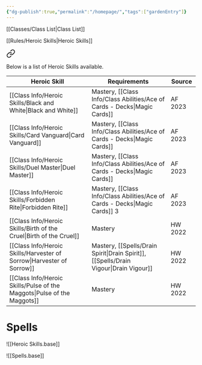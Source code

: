 ```yaml
---
{"dg-publish":true,"permalink":"/homepage/","tags":["gardenEntry"]}
---
```



[[Classes/Class List\|Class List]]

[[Rules/Heroic Skills\|Heroic Skills]]


<div class="transclusion internal-embed is-loaded"><a class="markdown-embed-link" href="/rules/heroic-skills/" aria-label="Open link"><svg xmlns="http://www.w3.org/2000/svg" width="24" height="24" viewBox="0 0 24 24" fill="none" stroke="currentColor" stroke-width="2" stroke-linecap="round" stroke-linejoin="round" class="svg-icon lucide-link"><path d="M10 13a5 5 0 0 0 7.54.54l3-3a5 5 0 0 0-7.07-7.07l-1.72 1.71"></path><path d="M14 11a5 5 0 0 0-7.54-.54l-3 3a5 5 0 0 0 7.07 7.07l1.71-1.71"></path></svg></a><div class="markdown-embed">




Below is a list of Heroic Skills available.

| Heroic Skill             | Requirements                                     | Source  |
| ------------------------ | ------------------------------------------------ | ------- |
| [[Class Info/Heroic Skills/Black and White\|Black and White]]      | Mastery, [[Class Info/Class Abilities/Ace of Cards - Decks\|Magic Cards]]   | AF 2023 |
| [[Class Info/Heroic Skills/Card Vanguard\|Card Vanguard]]        | Mastery, [[Class Info/Class Abilities/Ace of Cards - Decks\|Magic Cards]]   | AF 2023 |
| [[Class Info/Heroic Skills/Duel Master\|Duel Master]]          | Mastery, [[Class Info/Class Abilities/Ace of Cards - Decks\|Magic Cards]]   | AF 2023 |
| [[Class Info/Heroic Skills/Forbidden Rite\|Forbidden Rite]]       | Mastery, [[Class Info/Class Abilities/Ace of Cards - Decks\|Magic Cards]] 3 | AF 2023 |
| [[Class Info/Heroic Skills/Birth of the Cruel\|Birth of the Cruel]]   | Mastery                                          | HW 2022 |
| [[Class Info/Heroic Skills/Harvester of Sorrow\|Harvester of Sorrow]]  | Mastery, [[Spells/Drain Spirit\|Drain Spirit]], [[Spells/Drain Vigour\|Drain Vigour]]      | HW 2022 |
| [[Class Info/Heroic Skills/Pulse of the Maggots\|Pulse of the Maggots]] | Mastery                                          | HW 2022 |



</div></div>


# Spells
![[Heroic Skills.base]]


![[Spells.base]]
